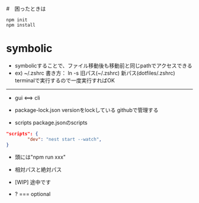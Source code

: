 #　困ったときは
```
npm init
npm install
```
# symbolic 

-  symbolicすることで、ファイル移動後も移動前と同じpathでアクセスできる
- ex) ~/.zshrc 
書き方： ln -s 旧パス(~/.zshrc) 新パス(dotfiles/.zshrc)
terminalで実行するので一度実行すればOK
---

- gui <==> cli

- package-lock.json
versionをlockしている
githubで管理する

- scripts
package.jsonのscripts

```json
"scripts": {
        "dev": "nest start --watch",
}
```
- 頭には"npm run xxx"

- 相対パスと絶対パス

- [WIP] 途中です

- ? ===  optional